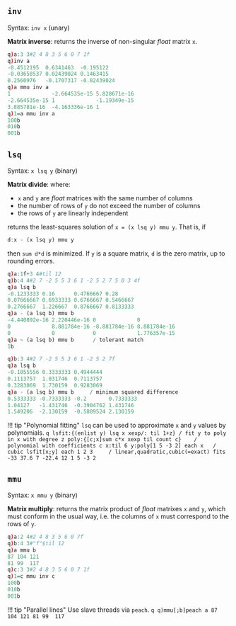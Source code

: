 ## `inv`

Syntax: `inv x` (unary)

**Matrix inverse**: returns the inverse of non-singular _float_ matrix `x`.
```q
q)a:3 3#2 4 8 3 5 6 0 7 1f
q)inv a
-0.4512195  0.6341463  -0.195122
-0.03658537 0.02439024 0.1463415
0.2560976   -0.1707317 -0.02439024
q)a mmu inv a
1             -2.664535e-15 5.828671e-16
-2.664535e-15 1             -1.19349e-15
3.885781e-16  -4.163336e-16 1
q)1=a mmu inv a
100b
010b
001b
```


`lsq`
-----

Syntax: `x lsq y` (binary)

**Matrix divide**: where: 

- `x` and `y` are _float_ matrices with the same number of columns
- the number of rows of `y` do not exceed the number of columns
- the rows of `y` are linearly independent

returns the least-squares solution of `x = (x lsq y) mmu y`. That is, if
```q
d:x - (x lsq y) mmu y
```
then `sum d*d` is minimized. If `y` is a square matrix, `d` is the zero matrix, up to rounding errors.
```q
q)a:1f+3 4#til 12
q)b:4 4#2 7 -2 5 5 3 6 1 -2 5 2 7 5 0 3 4f
q)a lsq b
-0.1233333 0.16      0.4766667 0.28
0.07666667 0.6933333 0.6766667 0.5466667
0.2766667  1.226667  0.8766667 0.8133333
q)a - (a lsq b) mmu b
-4.440892e-16 2.220446e-16 0             0
0             8.881784e-16 -8.881784e-16 8.881784e-16
0             0            0             1.776357e-15
q)a ~ (a lsq b) mmu b      / tolerant match
1b

q)b:3 4#2 7 -2 5 5 3 6 1 -2 5 2 7f
q)a lsq b
-0.1055556 0.3333333 0.4944444
0.1113757  1.031746  0.7113757
0.3283069  1.730159  0.9283069
q)a - (a lsq b) mmu b     / minimum squared difference
0.5333333 -0.7333333 -0.2       0.7333333
1.04127   -1.431746  -0.3904762 1.431746
1.549206  -2.130159  -0.5809524 2.130159
```

!!! tip "Polynomial fitting"
    `lsq` can be used to approximate `x` and `y` values by polynomials.
    ```q
    lsfit:{(enlist y) lsq x xexp/: til 1+z} / fit y to poly in x with degree z
    poly:{[c;x]sum c*x xexp til count c}    / polynomial with coefficients c
    x:til 6
    y:poly[1 5 -3 2] each x   / cubic
    lsfit[x;y] each 1 2 3     / linear,quadratic,cubic(=exact) fits
    -33 37.6
    7 -22.4 12
    1 5 -3 2
    ```

## `mmu`

Syntax: `x mmu y` (binary)

**Matrix multiply**: returns the matrix product of _float_ matrixes `x` and `y`, which must conform in the usual way, i.e. the columns of `x` must correspond to the rows of `y`.
```q
q)a:2 4#2 4 8 3 5 6 0 7f
q)b:4 3#"f"$til 12
q)a mmu b
87 104 121
81 99  117
q)c:3 3#2 4 8 3 5 6 0 7 1f
q)1=c mmu inv c
100b
010b
001b
```

!!! tip "Parallel lines"
    Use slave threads via `peach`.
    ```q
    q)mmu[;b]peach a
    87 104 121
    81 99  117
    ```

